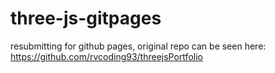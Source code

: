 # three-js-gitpages
resubmitting for github pages, original repo can be seen here: https://github.com/rvcoding93/threejsPortfolio

